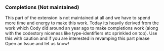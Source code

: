 ### Completions (Not maintained)

This part of the extension is not maintained at all and we have to spend more time
and energy to make this work.
Today its heavily derived from the work which Cody did around an year ago to make
completions work (along with the codestory niceness like type-identifiers etc sprinkled
on top).
Use this with caution and if you are interested in revamping this part please Open an Issue
and let us know!
